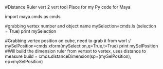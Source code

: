 #Distance Ruler vert 2 vert tool
Place for my Py code for Maya

import maya.cmds as cmds

#grabbing vertex number and object name
mySelection=cmds.ls (selection = True)
print mySelection

#Grabbing vertex position on cube, need to grab it from worl :/
mySelPosition=cmds.xform(mySelection,q=True,t=True)
print mySelPosition
#Will build the dimension ruler from vertext to vertex, uses distance to measure
build = cmds.distanceDimension(sp=(mySelPosition), ep=mySelPosition)


